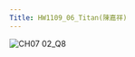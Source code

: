 ```yaml
---
Title: HW1109_06_Titan(陳嘉祥)
---
```


![CH07 02_Q8](https://github.com/user-attachments/assets/7739ab74-e921-4a24-86ad-074b785e4f4d)

